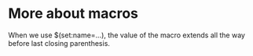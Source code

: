 # More about macros

When we use $(set:name=...), the value of the macro extends all the way before last closing parenthesis. 
